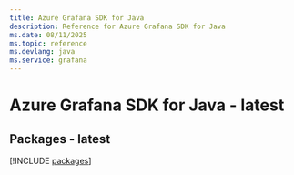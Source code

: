 ```yaml
---
title: Azure Grafana SDK for Java
description: Reference for Azure Grafana SDK for Java
ms.date: 08/11/2025
ms.topic: reference
ms.devlang: java
ms.service: grafana
---
```

# Azure Grafana SDK for Java - latest
## Packages - latest
[!INCLUDE [packages](grafana-index.md)]